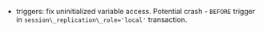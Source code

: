 * triggers: fix uninitialized variable access.
  Potential crash - `BEFORE` trigger in `session\_replication\_role='local'` transaction.
